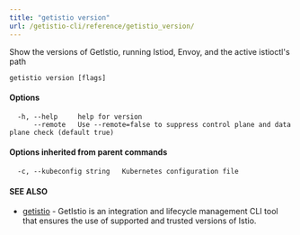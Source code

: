 ```yaml
---
title: "getistio version"
url: /getistio-cli/reference/getistio_version/
---
```


Show the versions of GetIstio, running Istiod, Envoy, and the active istioctl's path

```
getistio version [flags]
```

#### Options

```
  -h, --help     help for version
      --remote   Use --remote=false to suppress control plane and data plane check (default true)
```

#### Options inherited from parent commands

```
  -c, --kubeconfig string   Kubernetes configuration file
```

#### SEE ALSO

* [getistio](/getistio-cli/reference/getistio/)	 - GetIstio is an integration and lifecycle management CLI tool that ensures the use of supported and trusted versions of Istio.

